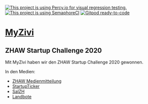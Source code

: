 [![This project is using Percy.io for visual regression testing.](https://percy.io/static/images/percy-badge.svg)](https://percy.io/922c0763/my-zivi)
[![This project is using SemaphoreCI](https://my-zivi.semaphoreci.com/badges/my-zivi/branches/develop.svg)](https://my-zivi.semaphoreci.com/projects/my-zivi.svg)
[![Gitpod ready-to-code](https://img.shields.io/badge/Gitpod-ready--to--code-blue?logo=gitpod)](https://gitpod.io/#https://github.com/my-zivi/my-zivi)

# [MyZivi](https://www.myzivi.ch)

## ZHAW Startup Challenge 2020
Mit MyZivi haben wir den ZHAW Startup Challenge 2020 gewonnen.

In den Medien:
- [ZHAW Medienmitteilung](https://www.zhaw.ch/de/ueber-uns/aktuell/news/detailansicht-news/event-news/software-fuer-effizientere-zivildienst-administration-gewinnt-startup-challenge/)
- [StartupTicker](https://www.startupticker.ch/en/news/june-2020/software-fur-effizientere-zivildienstadministration-gewinnt-startup-challenge)
- [SalZH](https://blog.salzh.ch/2020/06/11/my-zivi/)
- [Landbote](https://www.landbote.ch/per-app-zum-eigenen-zivi-730601035587)
